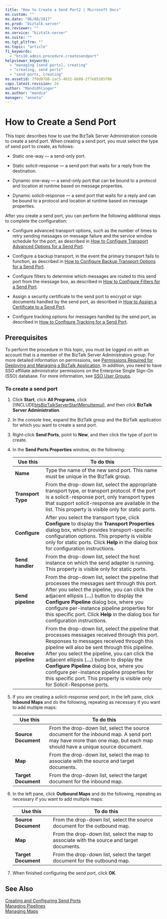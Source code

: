 ```yaml
---
title: "How to Create a Send Port2 | Microsoft Docs"
ms.custom: ""
ms.date: "06/08/2017"
ms.prod: "biztalk-server"
ms.reviewer: ""
ms.service: "biztalk-server"
ms.suite: ""
ms.tgt_pltfrm: ""
ms.topic: "article"
f1_keywords: 
  - "bts10.admin.procedure.createsendport"
helpviewer_keywords: 
  - "managing [send ports], creating"
  - "creating, send ports"
  - "send ports, creating"
ms.assetid: 7f0d07b8-1ac5-4032-bb08-2f7e05185f86
caps.latest.revision: 24
author: "MandiOhlinger"
ms.author: "mandia"
manager: "anneta"
---
```

# How to Create a Send Port
This topic describes how to use the BizTalk Server Administration console to create a send port. When creating a send port, you must select the type of send port to create, as follows:  
  
-   Static one-way — a send-only port.  
  
-   Static solicit-response — a send port that waits for a reply from the destination.  
  
-   Dynamic one-way — a send-only port that can be bound to a protocol and location at runtime based on message properties.  
  
-   Dynamic solicit-response — a send port that waits for a reply and can be bound to a protocol and location at runtime based on message properties.  
  
 After you create a send port, you can perform the following additional steps to complete the configuration:  
  
-   Configure advanced transport options, such as the number of times to retry sending messages on message failure and the service window schedule for the port, as described in [How to Configure Transport Advanced Options for a Send Port](../core/how-to-configure-transport-advanced-options-for-a-send-port.md).  
  
-   Configure a backup transport, in the event the primary transport fails to function, as described in [How to Configure Backup Transport Options for a Send Port](../core/how-to-configure-backup-transport-options-for-a-send-port.md).  
  
-   Configure filters to determine which messages are routed to this send port from the message box, as described in [How to Configure Filters for a Send Port](../core/how-to-configure-filters-for-a-send-port.md).  
  
-   Assign a security certificate to the send port to encrypt or sign documents handled by the send port, as described in [How to Assign a Certificate to a Send Port](../core/how-to-assign-a-certificate-to-a-send-port.md).  
  
-   Configure tracking options for messages handled by the send port, as described in [How to Configure Tracking for a Send Port](../core/how-to-configure-tracking-for-a-send-port.md).  
  
## Prerequisites  
 To perform the procedure in this topic, you must be logged on with an account that is a member of the BizTalk Server Administrators group. For more detailed information on permissions, see [Permissions Required for Deploying and Managing a BizTalk Application](../core/permissions-required-for-deploying-and-managing-a-biztalk-application.md). In addition, you need to have SSO affiliate administrator permissions on the Enterprise Single Sign-On (SSO) database. For more information, see [SSO User Groups](../core/sso-user-groups.md).  
  
### To create a send port  
  
1.  Click **Start**, click **All Programs**, click [!INCLUDE[btsBizTalkServerStartMenuItemui](../includes/btsbiztalkserverstartmenuitemui-md.md)], and then click **BizTalk Server Administration**.  
  
2.  In the console tree, expand the BizTalk group and the BizTalk application for which you want to create a send port.  
  
3.  Right-click **Send Ports**, point to **New**, and then click the type of port to create.  
  
4.  In the **Send Ports Properties** window, do the following:  
  
    |Use this|To do this|  
    |--------------|----------------|  
    |**Name**|Type the name of the new send port. This name must be unique in the BizTalk group.|  
    |**Transport Type**|From the drop-down list, select the appropriate transport type, or transport protocol. If the port is a solicit-response port, only transport types that support solicit-response are available in the list. This property is visible only for static ports.|  
    |**Configure**|After you select the transport type, click **Configure** to display the **Transport Properties** dialog box, which provides transport-specific configuration options. This property is visible only for static ports. Click **Help** in the dialog box for configuration instructions.|  
    |**Send handler**|From the drop-down list, select the host instance on which the send adapter is running. This property is visible only for static ports.|  
    |**Send pipeline**|From the drop-down list, select the pipeline that processes the messages sent through this port. After you select the pipeline, you can click the adjacent ellipsis (**…**) button to display the **Configure Pipeline** dialog box, where you configure per-instance pipeline properties for this specific port. Click **Help** in the dialog box for configuration instructions.|  
    |**Receive pipeline**|From the drop-down list, select the pipeline that processes messages received through this port. Responses to messages received through this pipeline will also be sent through this pipeline. After you select the pipeline, you can click the adjacent ellipsis (**…**) button to display the **Configure Pipeline** dialog box, where you configure per-instance pipeline properties for this specific port. This property is visible only for Solicit-Response ports.|  
  
5.  If you are creating a solicit-response send port, in the left pane, click **Inbound Maps** and do the following, repeating as necessary if you want to add multiple maps:  
  
    |Use this|To do this|  
    |--------------|----------------|  
    |**Source Document**|From the drop-down list, select the source document for the inbound map. A send port may have more than one map, but each map should have a unique source document.|  
    |**Map**|From the drop-down list, select the map to associate with the source and target documents.|  
    |**Target Document**|From the drop-down list, select the target document for the inbound map.|  
  
6.  In the left pane, click **Outbound Maps** and do the following, repeating as necessary if you want to add multiple maps:  
  
    |Use this|To do this|  
    |--------------|----------------|  
    |**Source Document**|From the drop-down list, select the source document for the outbound map.|  
    |**Map**|From the drop-down list, select the map to associate with the source and target documents.|  
    |**Target Document**|From the drop-down list, select the target document for the outbound map.|  
  
7.  When finished configuring the send port, click **OK**.  
  
## See Also  
 [Creating and Configuring Send Ports](../core/creating-and-configuring-send-ports.md)   
 [Managing Pipelines](../core/managing-pipelines.md)   
 [Managing Maps](../core/managing-maps.md)